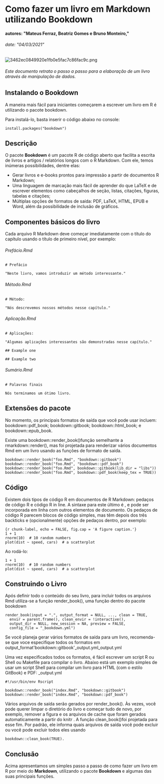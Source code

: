 # Como fazer um livro em Markdown utilizando Bookdown
#### autores: "Mateus Ferraz, Beatriz Gomes e Bruno Monteiro,"
###### date: "04/03/2021"

![3462ec0849920e1fb0e5fac7c86fac9c.png](:/b3929383888e445baf6a1654a3cc6aaf)

###### Este documento retrata o passo a passo para a elaboração de um livro através de manipulação de dados.


## Instalando o Bookdown

A maneira mais fácil para iniciantes começarem a escrever um livro em R é utilizando o pacote bookdown. 

Para instalá-lo, basta inserir o código abaixo no console:

```{include=FALSE}
install.packages("bookdown")
```

## Descrição

O pacote **Bookdown** é um pacote R de código aberto que facilita a escrita de livros e artigos / relatórios longos com o R Markdown. Com ele, temos inúmeras possibilidades, dentre elas:

- Gerar livros e e-books prontos para impressão a partir de documentos R Markdown;
- Uma linguagem de marcação mais fácil de aprender do que LaTeX e de escrever elementos como cabeçalhos de seção, listas, citações, figuras, tabelas e citações;
- Múltiplas opções de formatos de saída: PDF, LaTeX, HTML, EPUB e Word, além da possibilidade de inclusão de gráficos.


## Componentes básicos do livro

Cada arquivo R Markdown deve começar imediatamente com o título do capítulo usando o título de primeiro nível, por exemplo:


###### Prefácio.Rmd

```{include=FALSE}
# Prefácio

"Neste livro, vamos introduzir um método interessante."

```


###### Método.Rmd

```{include=FALSE}
# Método:

"Nós descrevemos nossos métodos nesse capítulo."
```


###### Aplicação.Rmd

```{include=FALSE}
# Aplicações:

"Algumas aplicações interessantes são demonstradas nesse capítulo."

## Example one

## Example two
```


###### Sumário.Rmd

```{include=FALSE}
# Palavras finais

Nós terminamos um ótimo livro.
```


## Extensões do pacote

No momento, os principais formatos de saída que você pode usar incluem:
bookdown::pdf_book; bookdown::gitbook; bookdown::html_book; e bookdown::epub_book.

Existe uma bookdown::render_book()função semelhante a rmarkdown::render(), mas foi projetada para renderizar vários documentos Rmd em um livro usando as funções de formato de saída.


```{include=FALSE}
bookdown::render_book("foo.Rmd", "bookdown::gitbook")
bookdown::render_book("foo.Rmd", "bookdown::pdf_book")
bookdown::render_book("foo.Rmd", bookdown::gitbook(lib_dir = "libs"))
bookdown::render_book("foo.Rmd", bookdown::pdf_book(keep_tex = TRUE))
```


## Código

Existem dois tipos de código R em documentos de R Markdown: pedaços de código R e código R in line. A sintaxe para este último é , e pode ser incorporada em linha com outros elementos de documento. Os pedaços de código R parecem blocos de código simples, mas têm depois dos três backticks e (opcionalmente) opções de pedaços dentro, por exemplo:

```{include=FALSE}
{r chunk-label, echo = FALSE, fig.cap = 'A figure caption.'}
1 + 1
rnorm(10)  # 10 random numbers
plot(dist ~ speed, cars)  # a scatterplot
```


Ao rodá-lo:

```{r chunk-label, echo = FALSE, fig.cap = 'A figure caption.'}
1 + 1
rnorm(10)  # 10 random numbers
plot(dist ~ speed, cars)  # a scatterplot
```


## Construindo o Livro

Após definir todo o conteúdo do seu livro, para incluir todos os arquivos Rmd utiliza-se a função render_book(), uma função dentro do pacote bookdown

```{include=FALSE}
render_book(input = ".", output_format = NULL, ..., clean = TRUE, 
  envir = parent.frame(), clean_envir = !interactive(), 
  output_dir = NULL, new_session = NA, preview = FALSE, 
  config_file = "_bookdown.yml")
```

Se você planeja gerar vários formatos de saída para um livro, recomenda-se que voce especifique todos os formatos em output_format'bookdown::gitbook'_output.yml_output.yml

Uma vez especificados todos os formatos, é fácil escrever um script R ou Shell ou Makefile para compilar o livro. Abaixo está um exemplo simples de usar um script Shell para compilar um livro para HTML (com o estilo GitBook) e PDF: _output.yml

```{include=FALSE}
#!/usr/bin/env Rscript

bookdown::render_book("index.Rmd", "bookdown::gitbook")
bookdown::render_book("index.Rmd", "bookdown::pdf_book")
```


Vários arquivos de saída serão gerados por render_book(). Às vezes, você pode querer limpar o diretório do livro e começar tudo de novo, por exemplo, remover a figura e os arquivos de cache que foram gerados automaticamente a partir do knitr . A função clean_book()foi projetada para esse fim. Por padrão, ele informa quais arquivos de saída você pode excluir ou você pode excluir todos eles usando 

```{include=FALSE}
bookdown::clean_book(TRUE).
```

## Conclusão

Acima apresentamos um simples passo a passo de como fazer um livro em R por meio do **Markdown**, utilizando o pacote **Bookdown** e algumas das suas principais funções.